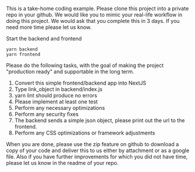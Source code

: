 This is a take-home coding example. Please clone this project into a private repo in your github. We would like you to mimic your real-life workflow in doing this project. We would ask that you complete this in 3 days. If you need more time please let us know.

Start the backend and frontend

```
yarn backend
yarn frontend
```

Please do the following tasks, with the goal of making the project "production ready" and supportable in the long term.

1. Convert this simple frontend/backend app into NextJS
2. Type link_object in backend/index.js
3. yarn lint should produce no errors
4. Please implement at least one test
5. Perform any necessary optimizations 
6. Perform any security fixes
7. The backend sends a simple json object, please print out the url to the frontend.
8. Perform any CSS optimizations or framework adjustments

When you are done, please use the zip feature on github to download a copy of your code and deliver this to us either by attachment or as a google file. Also if you have further improvements for which you did not have time, please let us know in the readme of your repo. 
